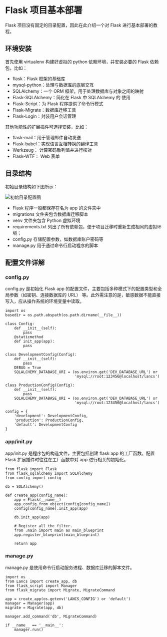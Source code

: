 # Flask 项目基本部署

Flask 项目没有固定的目录配置，因此在此介绍一个对 Flask 进行基本部署的教程。

## 环境安装
首先使用 virtualenv 构建好虚拟的 python 依赖环境，并安装必要的 Flask 依赖包，比如：

- flask：Flask 框架的基础库
- mysql-python：处理与数据库的底层交互
- SQLAlchemy：一个 ORM 框架，用于处理数据库与对象之间的映射
- Flask-SQLAlchemy：简化在 Flask 中 SQLAlchemy 的 使用
- Flask-Script：为 Flask 程序提供了命令行模式
- Flask-Migrate：数据库迁移工具
- Flask-Login：封装用户会话管理

其他功能性的扩展插件可选择安装，比如：

- flask-mail：用于管理邮件自动发送
- Flask-babel：实现语言互相转换的翻译工具
- Werkzeug： 计算密码散列值并进行核对
- Flask-WTF： Web 表单

## 目录结构
初始目录结构如下图所示：

![初始目录配置图](https://cloud.githubusercontent.com/assets/22606175/23286448/9f0c3b46-fa72-11e6-87d7-b90f25452eec.jpg)

- Flask 程序一般都保存在名为 app 的文件夹中
- migrations 文件夹包含数据库迁移脚本
- venv 文件夹包含 Python 虚拟环境
- requirements.txt 列出了所有依赖包，便于项目迁移时重新生成相同的虚拟环境；
- config.py 存储配置参数，如数据库账户密码等
- manage.py 用于通过命令行启动程序的脚本

## 配置文件详解

### config.py
config.py 是初始化 Flask app 的配置文件，主要包括多种模式下的配置类型和全局参数（如密钥、连接数据库的 URL） 等。此外需注意的是，敏感数据不能直接写入，应从操作系统的环境变量中读取。
```
import os
basedir = os.path.abspath(os.path.dirname(__file__))

class Config:
    def __init__(self):
        pass
    @staticmethod
    def init_app(app):
        pass

class DevelopmentConfig(Config):
    def __init__(self):
        pass
    DEBUG = True
    SQLALCHEMY_DATABASE_URI = (os.environ.get('DEV_DATABASE_URL') or
                               'mysql://root:123456@localhost/lancs')

class ProductionConfig(Config):
    def __init__(self):
        pass
    SQLALCHEMY_DATABASE_URI = (os.environ.get('DEV_DATABASE_URL') or
                               'mysql://root:123456@localhost/lancs')

config = {
    'development': DevelopmentConfig,
    'production': ProductionConfig,
    'default': DevelopmentConfig
}
```

### app/init.py
app/init.py 是程序包的构造文件，主要包括创建 flask app 的工厂函数。配置 Flask 扩展插件时往往在工厂函数中对 app 进行相关的初始化。
```
from flask import Flask
from flask_sqlalchemy import SQLAlchemy
from config import config

db = SQLAlchemy()

def create_app(config_name):
    app = Flask(__name__)
    app.config.from_object(config[config_name])
    config[config_name].init_app(app)

    db.init_app(app)

    # Register all the filter.
    from .main import main as main_blueprint
    app.register_blueprint(main_blueprint)

    return app
```

### manage.py
manage.py 是使用命令行启动服务进程、数据库迁移的脚本文件。
```
import os
from Lancs import create_app, db
from flask_script import Manager
from flask_migrate import Migrate, MigrateCommand

app = create_app(os.getenv('LANCS_CONFIG') or 'default')
manager = Manager(app)
migrate = Migrate(app, db)

manager.add_command('db', MigrateCommand)

if __name__ == '__main__':
    manager.run()
```


